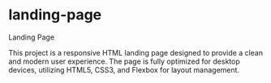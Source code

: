 # landing-page

Landing Page

This project is a responsive HTML landing page designed to provide a clean and modern user experience. The page is fully optimized for desktop devices, utilizing HTML5, CSS3, and Flexbox for layout management.
